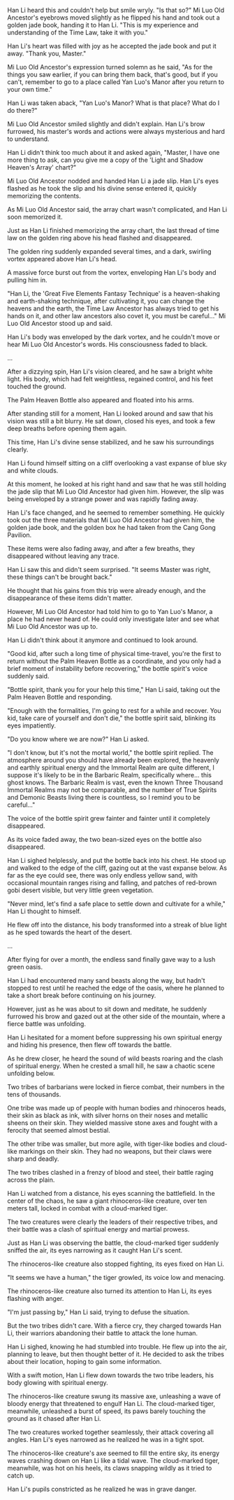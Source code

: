 Han Li heard this and couldn't help but smile wryly. "Is that so?" Mi Luo Old Ancestor's eyebrows moved slightly as he flipped his hand and took out a golden jade book, handing it to Han Li. "This is my experience and understanding of the Time Law, take it with you."

Han Li's heart was filled with joy as he accepted the jade book and put it away. "Thank you, Master."

Mi Luo Old Ancestor's expression turned solemn as he said, "As for the things you saw earlier, if you can bring them back, that's good, but if you can't, remember to go to a place called Yan Luo's Manor after you return to your own time."

Han Li was taken aback, "Yan Luo's Manor? What is that place? What do I do there?"

Mi Luo Old Ancestor smiled slightly and didn't explain. Han Li's brow furrowed, his master's words and actions were always mysterious and hard to understand.

Han Li didn't think too much about it and asked again, "Master, I have one more thing to ask, can you give me a copy of the 'Light and Shadow Heaven's Array' chart?"

Mi Luo Old Ancestor nodded and handed Han Li a jade slip. Han Li's eyes flashed as he took the slip and his divine sense entered it, quickly memorizing the contents.

As Mi Luo Old Ancestor said, the array chart wasn't complicated, and Han Li soon memorized it.

Just as Han Li finished memorizing the array chart, the last thread of time law on the golden ring above his head flashed and disappeared.

The golden ring suddenly expanded several times, and a dark, swirling vortex appeared above Han Li's head.

A massive force burst out from the vortex, enveloping Han Li's body and pulling him in.

"Han Li, the 'Great Five Elements Fantasy Technique' is a heaven-shaking and earth-shaking technique, after cultivating it, you can change the heavens and the earth, the Time Law Ancestor has always tried to get his hands on it, and other law ancestors also covet it, you must be careful..." Mi Luo Old Ancestor stood up and said.

Han Li's body was enveloped by the dark vortex, and he couldn't move or hear Mi Luo Old Ancestor's words. His consciousness faded to black.

...

After a dizzying spin, Han Li's vision cleared, and he saw a bright white light. His body, which had felt weightless, regained control, and his feet touched the ground.

The Palm Heaven Bottle also appeared and floated into his arms.

After standing still for a moment, Han Li looked around and saw that his vision was still a bit blurry. He sat down, closed his eyes, and took a few deep breaths before opening them again.

This time, Han Li's divine sense stabilized, and he saw his surroundings clearly.

Han Li found himself sitting on a cliff overlooking a vast expanse of blue sky and white clouds.

At this moment, he looked at his right hand and saw that he was still holding the jade slip that Mi Luo Old Ancestor had given him. However, the slip was being enveloped by a strange power and was rapidly fading away.

Han Li's face changed, and he seemed to remember something. He quickly took out the three materials that Mi Luo Old Ancestor had given him, the golden jade book, and the golden box he had taken from the Cang Gong Pavilion.

These items were also fading away, and after a few breaths, they disappeared without leaving any trace.

Han Li saw this and didn't seem surprised. "It seems Master was right, these things can't be brought back."

He thought that his gains from this trip were already enough, and the disappearance of these items didn't matter.

However, Mi Luo Old Ancestor had told him to go to Yan Luo's Manor, a place he had never heard of. He could only investigate later and see what Mi Luo Old Ancestor was up to.

Han Li didn't think about it anymore and continued to look around.

"Good kid, after such a long time of physical time-travel, you're the first to return without the Palm Heaven Bottle as a coordinate, and you only had a brief moment of instability before recovering," the bottle spirit's voice suddenly said.

"Bottle spirit, thank you for your help this time," Han Li said, taking out the Palm Heaven Bottle and responding.

"Enough with the formalities, I'm going to rest for a while and recover. You kid, take care of yourself and don't die," the bottle spirit said, blinking its eyes impatiently.

"Do you know where we are now?" Han Li asked.

"I don't know, but it's not the mortal world," the bottle spirit replied.
The atmosphere around you should have already been explored, the heavenly and earthly spiritual energy and the Immortal Realm are quite different, I suppose it's likely to be in the Barbaric Realm, specifically where... this ghost knows. The Barbaric Realm is vast, even the known Three Thousand Immortal Realms may not be comparable, and the number of True Spirits and Demonic Beasts living there is countless, so I remind you to be careful..."

The voice of the bottle spirit grew fainter and fainter until it completely disappeared.

As its voice faded away, the two bean-sized eyes on the bottle also disappeared.

Han Li sighed helplessly, and put the bottle back into his chest. He stood up and walked to the edge of the cliff, gazing out at the vast expanse below. As far as the eye could see, there was only endless yellow sand, with occasional mountain ranges rising and falling, and patches of red-brown gobi desert visible, but very little green vegetation.

"Never mind, let's find a safe place to settle down and cultivate for a while," Han Li thought to himself.

He flew off into the distance, his body transformed into a streak of blue light as he sped towards the heart of the desert.

...

After flying for over a month, the endless sand finally gave way to a lush green oasis.

Han Li had encountered many sand beasts along the way, but hadn't stopped to rest until he reached the edge of the oasis, where he planned to take a short break before continuing on his journey.

However, just as he was about to sit down and meditate, he suddenly furrowed his brow and gazed out at the other side of the mountain, where a fierce battle was unfolding.

Han Li hesitated for a moment before suppressing his own spiritual energy and hiding his presence, then flew off towards the battle.

As he drew closer, he heard the sound of wild beasts roaring and the clash of spiritual energy. When he crested a small hill, he saw a chaotic scene unfolding below.

Two tribes of barbarians were locked in fierce combat, their numbers in the tens of thousands.

One tribe was made up of people with human bodies and rhinoceros heads, their skin as black as ink, with silver horns on their noses and metallic sheens on their skin. They wielded massive stone axes and fought with a ferocity that seemed almost bestial.

The other tribe was smaller, but more agile, with tiger-like bodies and cloud-like markings on their skin. They had no weapons, but their claws were sharp and deadly.

The two tribes clashed in a frenzy of blood and steel, their battle raging across the plain.

Han Li watched from a distance, his eyes scanning the battlefield. In the center of the chaos, he saw a giant rhinoceros-like creature, over ten meters tall, locked in combat with a cloud-marked tiger.

The two creatures were clearly the leaders of their respective tribes, and their battle was a clash of spiritual energy and martial prowess.

Just as Han Li was observing the battle, the cloud-marked tiger suddenly sniffed the air, its eyes narrowing as it caught Han Li's scent.

The rhinoceros-like creature also stopped fighting, its eyes fixed on Han Li.

"It seems we have a human," the tiger growled, its voice low and menacing.

The rhinoceros-like creature also turned its attention to Han Li, its eyes flashing with anger.

"I'm just passing by," Han Li said, trying to defuse the situation.

But the two tribes didn't care. With a fierce cry, they charged towards Han Li, their warriors abandoning their battle to attack the lone human.

Han Li sighed, knowing he had stumbled into trouble. He flew up into the air, planning to leave, but then thought better of it. He decided to ask the tribes about their location, hoping to gain some information.

With a swift motion, Han Li flew down towards the two tribe leaders, his body glowing with spiritual energy.

The rhinoceros-like creature swung its massive axe, unleashing a wave of bloody energy that threatened to engulf Han Li. The cloud-marked tiger, meanwhile, unleashed a burst of speed, its paws barely touching the ground as it chased after Han Li.

The two creatures worked together seamlessly, their attack covering all angles. Han Li's eyes narrowed as he realized he was in a tight spot.

The rhinoceros-like creature's axe seemed to fill the entire sky, its energy waves crashing down on Han Li like a tidal wave. The cloud-marked tiger, meanwhile, was hot on his heels, its claws snapping wildly as it tried to catch up.

Han Li's pupils constricted as he realized he was in grave danger.